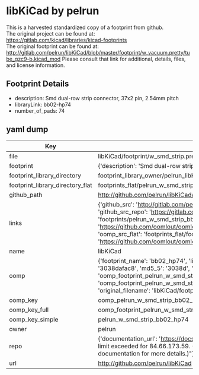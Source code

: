 # libKiCad by pelrun  
This is a harvested standardized copy of a footprint from github.  
The original project can be found at:  
https://gitlab.com/kicad/libraries/kicad-footprints  
The original footprint can be found at:
http://gitlab.com/pelrun/libKiCad/blob/master/footprint/w_vacuum.pretty/tube_gzc9-b.kicad_mod
Please consult that link for additional, details, files, and license information.  
## Footprint Details
* description: Smd dual-row strip connector, 37x2 pin, 2.54mm pitch  
* libraryLink: bb02-hp74  
* number_of_pads: 74  
## yaml dump  
| Key | Value |  
| --- | --- |  
| file | libKiCad/footprint/w_smd_strip.pretty/bb02-hp74.kicad_mod |  
| footprint | {'description': 'Smd dual-row strip connector, 37x2 pin, 2.54mm pitch', 'libraryLink': 'bb02-hp74', 'number_of_pads': 74} |  
| footprint_library_directory | footprint_library_owner/pelrun_libKiCad |  
| footprint_library_directory_flat | footprints_flat/pelrun_w_smd_strip_bb02_hp74/working |  
| github_path | http://github.com/pelrun/libKiCad/blob/master/footprint/w_smd_strip.pretty/bb02-hp74.kicad_mod |  
| links | {'github_src': 'http://gitlab.com/pelrun/libKiCad/blob/master/footprint/w_vacuum.pretty/tube_gzc9-b.kicad_mod', 'github_src_repo': 'https://gitlab.com/kicad/libraries/kicad-footprints', 'oomp_bot': 'footprints/pelrun_w_smd_strip_bb02_hp74/working', 'oomp_bot_github': 'https://github.com/oomlout/oomlout_oomp_footprint_bot/tree/main/footprints/pelrun_w_smd_strip_bb02_hp74/working', 'oomp_src_flat': 'footprints_flat/footprints_flat/pelrun_w_smd_strip_bb02_hp74/working', 'oomp_src_flat_github': 'https://github.com/oomlout/oomlout_oomp_footprint_src/tree/main/footprints_flat/pelrun_w_smd_strip_bb02_hp74/working'} |  
| name | libKiCad |  
| oomp | {'footprint_name': 'bb02_hp74', 'library_name': 'w_smd_strip', 'md5': '3038dafac8b9e3a9e836e834f44ece38', 'md5_10': '3038dafac8', 'md5_5': '3038d', 'md5_6': '3038da', 'oomp_key': 'oomp_pelrun_w_smd_strip_bb02_hp74', 'oomp_key_extra': 'oomp_footprint_pelrun_w_smd_strip_bb02_hp74', 'oomp_key_full': 'oomp_footprint_pelrun_w_smd_strip_bb02_hp74_3038da', 'oomp_key_simple': 'pelrun_w_smd_strip_bb02_hp74', 'original_filename': 'libKiCad/footprint/w_smd_strip.pretty/bb02-hp74.kicad_mod', 'owner_name': 'pelrun'} |  
| oomp_key | oomp_pelrun_w_smd_strip_bb02_hp74 |  
| oomp_key_full | oomp_footprint_pelrun_w_smd_strip_bb02_hp74 |  
| oomp_key_simple | pelrun_w_smd_strip_bb02_hp74 |  
| owner | pelrun |  
| repo | {'documentation_url': 'https://docs.github.com/rest/overview/resources-in-the-rest-api#rate-limiting', 'message': "API rate limit exceeded for 84.66.173.59. (But here's the good news: Authenticated requests get a higher rate limit. Check out the documentation for more details.)"} |  
| url | http://github.com/pelrun/libKiCad |  

